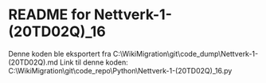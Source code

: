# README for Nettverk-1-(20TD02Q)_16
Denne koden ble eksportert fra C:\WikiMigration\git\code_dump\Nettverk-1-(20TD02Q).md
Link til denne koden: C:\WikiMigration\git\code_repo\Python\Nettverk-1-(20TD02Q)_16.py
